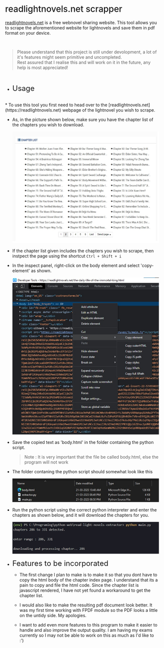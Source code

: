 
<h1 style="font-size:28px; font-weight: 500"> readlightnovels.net scrapper </h1>

[readlightnovels.net](https://readlightnovels.net/) is a free webnovel sharing website. This tool allows you to scrape the aforementioned website for lightnovels and save them in pdf format on your device.

<br/>

> Please understand that this project is still under devolopment,
> a lot of it's features might seem primitive and uncompleted. <br>
> Rest assured that I realise this and will work on it in the future, any help is most appreciated!

<br>

+ <span style="font-size: 24px">Usage</span> <br />
<br>
* To use this tool you first need to head over to the [readlightnovels.net](https://readlightnovels.net) webpage of the lightnovel you wish to scrape.

* As, in the picture shown below, make sure you have the chapter list of the chapters you wish to download.

    ![chapter-list](assets/chp-list.jpg)

* If the chapter list given includes the chapters you wish to scrape, then instpect the page using the shortcut `Ctrl + Shift + i`
* In the inspect panel, right-click on the body element and select 'copy-element' as shown.
 
    ![inspect-panel](assets/inspect-panel.jpg)
* Save the copied text as 'body.html' in the folder containing the python script.
    > Note : It is very important that the file be called body.html, else the program will not work

* The folder contaning the python script should somewhat look like this 

    ![folder](assets/folder.jpg)

* Run the python script using the correct python interpreter and enter the chapters as shown below, and it will download the chapters for you.

    ![command-promt](assets/cmd.jpg)

+ <span style="font-size: 24px">Features to be incorporated</span> <br />

     + The first change I plan to make is to make it so that you dont have to copy the html body of the chapter index page. I understand that its a pain to copy and file the html code. Since the chapter list is javascript rendered, I have not yet found a workaround to get the chapter list.
  
     + I would also like to make the resulting pdf document look better. It was my first time working with FPDF module so the PDF looks a little on the untidy side. My apologies.

    + I want to add even more features to this program to make it easier to handle and also improve the output quality. I am having my exams currently so I may not be able to work on this as much as I'd like to :')
  
